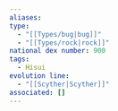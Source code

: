 ```yaml
---
aliases: 
type:
  - "[[Types/bug|bug]]"
  - "[[Types/rock|rock]]"
national dex number: 900
tags:
  - Hisui
evolution line:
  - "[[Scyther|Scyther]]"
associated: []
---
```

